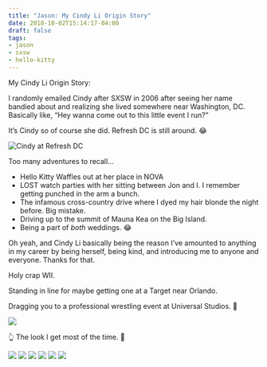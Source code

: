 ```yaml
---
title: "Jason: My Cindy Li Origin Story"
date: 2018-10-02T15:14:17-04:00
draft: false
tags:
- jason
- sxsw
- hello-kitty
---
```


My Cindy Li Origin Story:

I randomly emailed Cindy after SXSW in 2006 after seeing her name bandied about and realizing she lived somewhere near Washington, DC. Basically like, “Hey wanna come out to this little event I run?”

It’s Cindy so of course she did. Refresh DC is still around. 😂

<img src="/photos/jason/one.jpg" alt="Cindy at Refresh DC"/>

Too many adventures to recall…

- Hello Kitty Waffles out at her place in NOVA
- LOST watch parties with her sitting between Jon and I. I remember getting punched in the arm a bunch.
- The infamous cross-country drive where I dyed my hair blonde the night before. Big mistake.
- Driving up to the summit of Mauna Kea on the Big Island.
- Being a part of _both_ weddings. 😂

Oh yeah, and Cindy Li basically being the reason I’ve amounted to anything in my career by being herself, being kind, and introducing me to anyone and everyone. Thanks for that.

Holy crap WII.

Standing in line for maybe getting one at a Target near Orlando.

Dragging you to a professional wrestling event at Universal Studios. 😬

<img src="/photos/jason/two.jpg"/>

👆 The look I get most of the time. 😬

<img src="/photos/jason/three.jpg"/>

<img src="/photos/jason/four.jpg"/>

<img src="/photos/jason/five.jpg"/>

<img src="/photos/jason/six.jpg"/>

<img src="/photos/jason/seven.jpg"/>

<img src="/photos/jason/eight.jpg"/>
